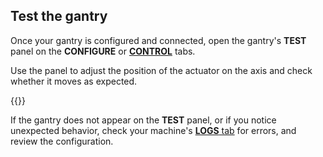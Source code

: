 ## Test the gantry

Once your gantry is configured and connected, open the gantry's **TEST** panel on the **CONFIGURE** or [**CONTROL**](/manage/troubleshoot/teleoperate/default-interface/#web-ui) tabs.

Use the panel to adjust the position of the actuator on the axis and check whether it moves as expected.

{{<imgproc src="/components/gantry/gantry-control-tab.png" declaredimensions=true alt="Gantry test panel." resize="800x" style="width:500px" class="imgzoom">}}

If the gantry does not appear on the **TEST** panel, or if you notice unexpected behavior, check your machine's [**LOGS** tab](/manage/troubleshoot/troubleshoot/#check-logs) for errors, and review the configuration.
